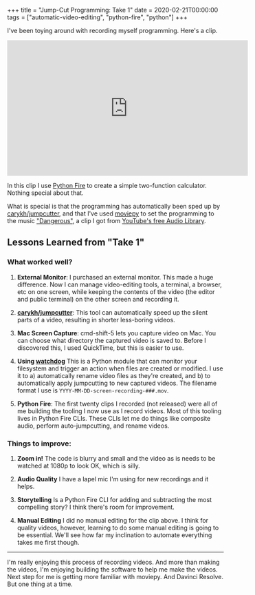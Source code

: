 +++
title = "Jump-Cut Programming: Take 1"
date = 2020-02-21T00:00:00
tags = ["automatic-video-editing", "python-fire", "python"]
+++

I've been toying around with recording myself programming. Here's a clip.

<iframe width="560" height="315" src="https://www.youtube.com/embed/OxsuHWVtMSM" frameborder="0" allow="accelerometer; autoplay; encrypted-media; gyroscope; picture-in-picture" allowfullscreen></iframe>

In this clip I use [Python Fire](/projects/python-fire) to create a simple two-function calculator. Nothing special about that.

What is special is that the programming has automatically been sped up by [carykh/jumpcutter](https://github.com/carykh/jumpcutter), and that I've used [moviepy](https://zulko.github.io/moviepy/) to set the programming to the music ["Dangerous"](http://incompetech.com/music/royalty-free/index.html?isrc=USUAN1100414), a clip I got from [YouTube's free Audio Library](https://www.youtube.com/audiolibrary/music).

## Lessons Learned from "Take 1"

### What worked well?

1. **External Monitor**: I purchased an external monitor. This made a huge difference. Now I can manage video-editing tools, a terminal, a browser, etc on one screen, while keeping the contents of the video (the editor and public terminal) on the other screen and recording it.

2. **[carykh/jumpcutter](https://github.com/carykh/jumpcutter)**: This tool can automatically speed up the silent parts of a video, resulting in shorter less-boring videos.

3. **Mac Screen Capture**: cmd-shift-5 lets you capture video on Mac. You can choose what directory the captured video is saved to. Before I discovered this, I used QuickTime, but this is easier to use.

4. **Using [watchdog](https://pythonhosted.org/watchdog/)** This is a Python module that can monitor your filesystem and trigger an action when files are created or modified. I use it to a) automatically rename video files as they're created, and b) to automatically apply jumpcutting to new captured videos. The filename format I use is `YYYY-MM-DD-screen-recording-###.mov`.

5. **Python Fire**: The first twenty clips I recorded (not released) were all of me building the tooling I now use as I record videos. Most of this tooling lives in Python Fire CLIs. These CLIs let me do things like composite audio, perform auto-jumpcutting, and rename videos.

### Things to improve:

1. **Zoom in!** The code is blurry and small and the video as is needs to be watched at 1080p to look OK, which is silly.

2. **Audio Quality** I have a lapel mic I'm using for new recordings and it helps.

3. **Storytelling** Is a Python Fire CLI for adding and subtracting the most compelling story? I think there's room for improvement.

4. **Manual Editing** I did no manual editing for the clip above. I think for quality videos, however, learning to do some manual editing is going to be essential. We'll see how far my inclination to automate everything takes me first though.

---

I'm really enjoying this process of recording videos. And more than making the videos, I'm enjoying building the software to help me make the videos. Next step for me is getting more familiar with moviepy. And Davinci Resolve. But one thing at a time.
